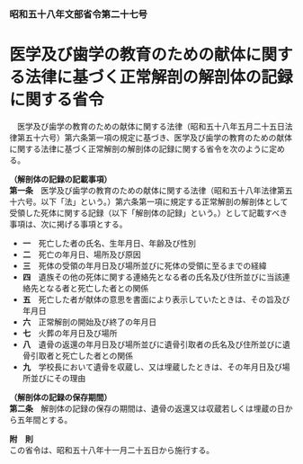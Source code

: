 ### 昭和五十八年文部省令第二十七号  
# 医学及び歯学の教育のための献体に関する法律に基づく正常解剖の解剖体の記録に関する省令  
　医学及び歯学の教育のための献体に関する法律（昭和五十八年五月二十五日法律第五十六号）第六条第一項の規定に基づき、医学及び歯学の教育のための献体に関する法律に基づく正常解剖の解剖体の記録に関する省令を次のように定める。  
  
**（解剖体の記録の記載事項）**  
**第一条**　医学及び歯学の教育のための献体に関する法律（昭和五十八年法律第五十六号。以下「法」という。）第六条第一項に規定する正常解剖の解剖体として受領した死体に関する記録（以下「解剖体の記録」という。）として記載すべき事項は、次に掲げる事項とする。  
* **一**　死亡した者の氏名、生年月日、年齢及び性別  
* **二**　死亡の年月日、場所及び原因  
* **三**　死体の受領の年月日及び場所並びに死体の受領に至るまでの経緯  
* **四**　遺族その他の死体に関する連絡先となる者の氏名及び住所並びに当該連絡先となる者と死亡した者との関係  
* **五**　死亡した者が献体の意思を書面により表示していたときは、その旨及び年月日  
* **六**　正常解剖の開始及び終了の年月日  
* **七**　火葬の年月日及び場所  
* **八**　遺骨の返還の年月日及び場所並びに遺骨引取者の氏名及び住所並びに遺骨引取者と死亡した者との関係  
* **九**　学校長において遺骨を収蔵し、又は埋蔵したときは、その年月日及び場所並びにその理由  
  
**（解剖体の記録の保存期間）**  
**第二条**　解剖体の記録の保存の期間は、遺骨の返還又は収蔵若しくは埋蔵の日から五年間とする。  
  
**附　則**  
この省令は、昭和五十八年十一月二十五日から施行する。  
  
